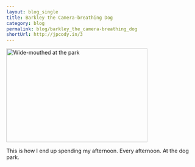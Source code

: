 ```yaml
---
layout: blog_single
title: Barkley the Camera-breathing Dog
category: blog
permalink: blog/barkley_the_camera-breathing_dog
shortUrl: http://jpcody.in/3
---
```

<a href="http://www.flickr.com/photos/jpcody/3522601002/" title="Wide-mouthed at the park by @jpcody, on Flickr" class="image"><img src="http://farm4.static.flickr.com/3395/3522601002_3175128de4_b.jpg" width="370" height="247" alt="Wide-mouthed at the park" class="main"></a>
<p>This is how I end up spending my afternoon. Every afternoon. At the dog park.</p>
